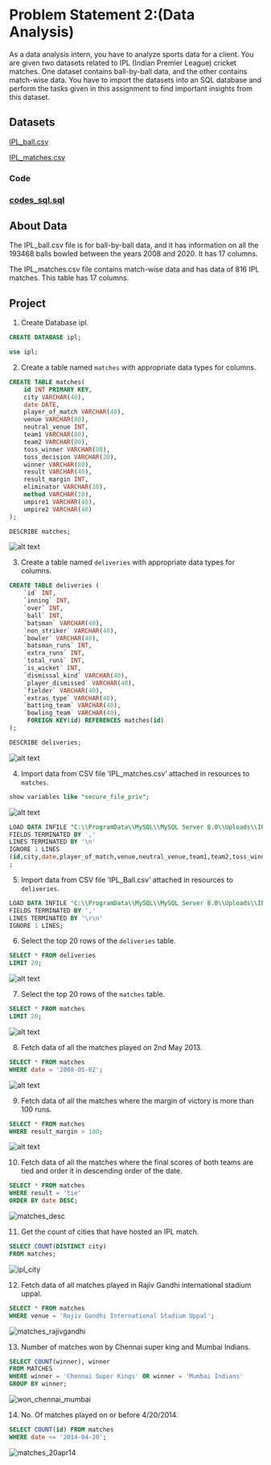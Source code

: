 # Problem Statement 2:(Data Analysis)

As a data analysis intern, you have to analyze sports data for a client. You are given two datasets related to IPL (Indian Premier League) cricket matches. One dataset contains ball-by-ball data, and the other contains match-wise data. You have to import the datasets into an SQL database and perform the tasks given in this assignment to find important insights from this dataset.

## Datasets 

[IPL_ball.csv](https://raw.githubusercontent.com/keerti4/sports-data-analysis-using-sql/master/IPL_Ball.csv)

[IPL_matches.csv](https://github.com/keerti4/sports-data-analysis-using-sql/blob/master/IPL_matches.csv)

### Code

### [codes_sql.sql](https://github.com/keerti4/sports-data-analysis-using-sql/blob/master/codes_sql.sql)



## About Data

The IPL_ball.csv file is for ball-by-ball data, and it has information on all the 193468 balls bowled between the years 2008 and 2020. It has 17 columns.

The IPL_matches.csv file contains match-wise data and has data of 816 IPL matches. This table has 17 columns.

## Project

1. Create Database ipl.
```sql
CREATE DATABASE ipl;
```

```sql
use ipl;
```

2. Create a table named `matches` with appropriate data types for columns.
```sql
CREATE TABLE matches(
    id INT PRIMARY KEY,
    city VARCHAR(40),
    date DATE,
    player_of_match VARCHAR(40),
    venue VARCHAR(80),
    neutral_venue INT,
    team1 VARCHAR(80),
    team2 VARCHAR(80),
    toss_winner VARCHAR(80),
    toss_decision VARCHAR(20),
    winner VARCHAR(80),
    result VARCHAR(40),
    result_margin INT,
    eliminator VARCHAR(10),
    method VARCHAR(10),
    umpire1 VARCHAR(40),
    umpire2 VARCHAR(40)
);
```

```sql
DESCRIBE matches;
```
![alt text](describe_matches.png)


3. Create a table named `deliveries` with appropriate data types for columns.
```sql
CREATE TABLE deliveries (
    `id` INT,
    `inning` INT,
    `over` INT,
    `ball` INT,
    `batsman` VARCHAR(40),
    `non_striker` VARCHAR(40),
    `bowler` VARCHAR(40),
    `batsman_runs` INT,
    `extra_runs` INT,
    `total_runs` INT,
    `is_wicket` INT,
    `dismissal_kind` VARCHAR(40),
    `player_dismissed` VARCHAR(40),
    `fielder` VARCHAR(40),
    `extras_type` VARCHAR(40),
    `batting_team` VARCHAR(40),
    `bowling_team` VARCHAR(40),
     FOREIGN KEY(id) REFERENCES matches(id)
);
```

```sql
DESCRIBE deliveries;
```
![alt text](describe_deliveries.png)


4. Import data from CSV file ’IPL_matches.csv’ attached in resources to `matches`.
```sql
show variables like "secure_file_priv";
```
![alt text](secure_file_priv.png)


```sql
LOAD DATA INFILE "C:\\ProgramData\\MySQL\\MySQL Server 8.0\\Uploads\\IPL_matches.csv" INTO TABLE matches
FIELDS TERMINATED BY ','
LINES TERMINATED BY '\n'
IGNORE 1 LINES
(id,city,date,player_of_match,venue,neutral_venue,team1,team2,toss_winner,toss_decision,winner,result,result_margin,eliminator,method,umpire1,umpire2)
;
```

5.  Import data from CSV file ’IPL_Ball.csv’ attached in resources to `deliveries`.
```sql
LOAD DATA INFILE "C:\\ProgramData\\MySQL\\MySQL Server 8.0\\Uploads\\IPL_Ball.csv" INTO TABLE deliveries
FIELDS TERMINATED BY ','
LINES TERMINATED BY '\r\n'
IGNORE 1 LINES;
```

6. Select the top 20 rows of the `deliveries` table.
```sql
SELECT * FROM deliveries
LIMIT 20;
```

![alt text](deliveries_top20.png)

7. Select the top 20 rows of the `matches` table.
```sql
SELECT * FROM matches
LIMIT 20;
```

![alt text](matches_top20.png)

8.  Fetch data of all the matches played on 2nd May 2013.
```sql
SELECT * FROM matches
WHERE date = '2008-05-02';
```
![alt text](matches_2may13.png)

9.  Fetch data of all the matches where the margin of victory is more than 100 runs.
```sql
SELECT * FROM matches
WHERE result_margin > 100;
```
![alt text](matches_above100.png)

10.  Fetch data of all the matches where the final scores of both teams are tied and order it in descending order of the date.
```sql
SELECT * FROM matches
WHERE result = 'tie'
ORDER BY date DESC;
```
![matches_desc](https://user-images.githubusercontent.com/106272679/173230318-bdeea84d-13a8-48c4-b97b-a60f1a5bb533.PNG)

11. Get the count of cities that have hosted an IPL match.
```sql
SELECT COUNT(DISTINCT city) 
FROM matches;
```
![ipl_city](https://user-images.githubusercontent.com/106272679/173230379-7dbe5283-eee8-499d-96f6-290d916473ef.PNG)

12. Fetch data of all matches played in Rajiv Gandhi international stadium uppal.
```sql
SELECT * FROM matches
WHERE venue = 'Rajiv Gandhi International Stadium Uppal';
```
![matches_rajivgandhi](https://user-images.githubusercontent.com/106272679/173230475-6bdce343-7bfa-4e51-a11b-5e6c0dec773a.PNG)

13. Number of matches won by Chennai super king and Mumbai Indians.
```sql
SELECT COUNT(winner), winner 
FROM MATCHES
WHERE winner = 'Chennai Super Kings' OR winner = 'Mumbai Indians'
GROUP BY winner;
```
![won_chennai_mumbai](https://user-images.githubusercontent.com/106272679/173230510-daf31a38-903e-4f8b-b120-259c8be7c162.PNG)

14. No. Of matches played on or before 4/20/2014.
```sql
SELECT COUNT(id) FROM matches
WHERE date <= '2014-04-20';
```
![matches_20apr14](https://user-images.githubusercontent.com/106272679/173230532-8d117a37-af13-4f22-9c23-e4c13ab636dd.PNG)















